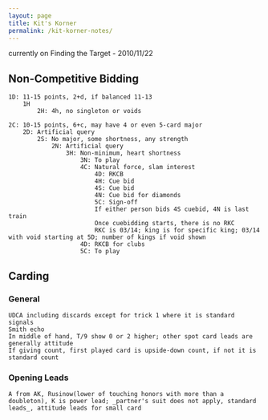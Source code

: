 ```yaml
---
layout: page
title: Kit's Korner
permalink: /kit-korner-notes/
---
```


currently on Finding the Target - 2010/11/22

## Non-Competitive Bidding

    1D: 11-15 points, 2+d, if balanced 11-13
        1H
            2H: 4h, no singleton or voids  

    2C: 10-15 points, 6+c, may have 4 or even 5-card major
        2D: Artificial query
            2S: No major, some shortness, any strength
                2N: Artificial query
                    3H: Non-minimum, heart shortness
                        3N: To play
                        4C: Natural force, slam interest
                            4D: RKCB
                            4H: Cue bid
                            4S: Cue bid
                            4N: Cue bid for diamonds
                            5C: Sign-off
                            If either person bids 4S cuebid, 4N is last train
                            Once cuebidding starts, there is no RKC
                            RKC is 03/14; king is for specific king; 03/14 with void starting at 5D; number of kings if void shown
                        4D: RKCB for clubs
                        5C: To play

## Carding
### General
    UDCA including discards except for trick 1 where it is standard signals
    Smith echo
    In middle of hand, T/9 show 0 or 2 higher; other spot card leads are generally attitude
    If giving count, first played card is upside-down count, if not it is standard count
### Opening Leads
    A from AK, Rusinow(lower of touching honors with more than a doubleton), K is power lead; _partner's suit does not apply, standard leads_, attitude leads for small card